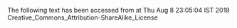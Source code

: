 The following text has been accessed from at Thu Aug 8 23:05:04 IST 2019
Creative_Commons_Attribution-ShareAlike_License
